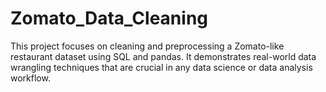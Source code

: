 # Zomato_Data_Cleaning
This project focuses on cleaning and preprocessing a Zomato-like restaurant dataset using SQL and pandas. It demonstrates real-world data wrangling techniques that are crucial in any data science or data analysis workflow.
